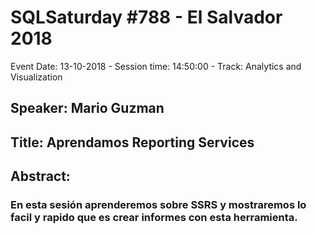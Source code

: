 # SQLSaturday #788 - El Salvador 2018
Event Date: 13-10-2018 - Session time: 14:50:00 - Track: Analytics and Visualization
## Speaker: Mario Guzman
## Title: Aprendamos Reporting Services
## Abstract:
### En esta sesión aprenderemos sobre SSRS y mostraremos lo facil y rapido que es crear informes con esta herramienta.
